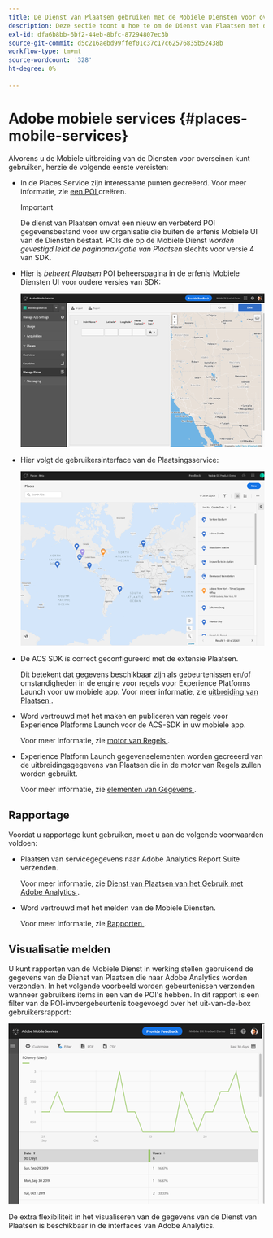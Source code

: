 ```yaml
---
title: De Dienst van Plaatsen gebruiken met de Mobiele Diensten voor overseinen
description: Deze sectie toont u hoe te om de Dienst van Plaatsen met de Mobiele Diensten voor overseinen te gebruiken.
exl-id: dfa6b8bb-6bf2-44eb-8bfc-87294807ec3b
source-git-commit: d5c216aebd99ffef01c37c17c62576835b52438b
workflow-type: tm+mt
source-wordcount: '328'
ht-degree: 0%

---
```


# Adobe mobiele services {#places-mobile-services}

Alvorens u de Mobiele uitbreiding van de Diensten voor overseinen kunt gebruiken, herzie de volgende eerste vereisten:

* In de Places Service zijn interessante punten gecreëerd. Voor meer informatie, zie [ een POI ](/help/poi-mgmt-ui/create-a-poi-ui.md) creëren.

  >[!IMPORTANT]
  >
  >De dienst van Plaatsen omvat een nieuw en verbeterd POI gegevensbestand voor uw organisatie die buiten de erfenis Mobiele UI van de Diensten bestaat. POIs die op de Mobiele Dienst *worden gevestigd leidt de paginanavigatie van Plaatsen* slechts voor versie 4 van SDK.

* Hier is *beheert Plaatsen* POI beheerspagina in de erfenis Mobiele Diensten UI voor oudere versies van SDK:

  ![ Verouderde UI ](/help/assets/legacy-location-v4-ui.png)

* Hier volgt de gebruikersinterface van de Plaatsingsservice:

  ![ het beheer UI van POI van de Dienst van Plaatsen ](/help/assets/places-ui.png)

* De ACS SDK is correct geconfigureerd met de extensie Plaatsen.

  Dit betekent dat gegevens beschikbaar zijn als gebeurtenissen en/of omstandigheden in de engine voor regels voor Experience Platforms Launch voor uw mobiele app. Voor meer informatie, zie [ uitbreiding van Plaatsen ](/help/places-ext-aep-sdks/places-extension/places-extension.md).

* Word vertrouwd met het maken en publiceren van regels voor Experience Platforms Launch voor de ACS-SDK in uw mobiele app.

  Voor meer informatie, zie [ motor van Regels ](https://aep-sdks.gitbook.io/docs/using-mobile-extensions/mobile-core/rules-engine).

* Experience Platform Launch gegevenselementen worden gecreeerd van de uitbreidingsgegevens van Plaatsen die in de motor van Regels zullen worden gebruikt.

  Voor meer informatie, zie [ elementen van Gegevens ](https://aep-sdks.gitbook.io/docs/using-mobile-extensions/mobile-core/rules-engine#data-elements).

## Rapportage

Voordat u rapportage kunt gebruiken, moet u aan de volgende voorwaarden voldoen:

* Plaatsen van servicegegevens naar Adobe Analytics Report Suite verzenden.

  Voor meer informatie, zie [ Dienst van Plaatsen van het Gebruik met Adobe Analytics ](/help/use-places-with-other-solutions/places-adobe-analytics/use-places-adobe-analytics.md).

* Word vertrouwd met het melden van de Mobiele Diensten.

  Voor meer informatie, zie [ Rapporten ](https://experienceleague.adobe.com/docs/discontinued/using/mobile-services.htmlhtml?lang=bl).

## Visualisatie melden

U kunt rapporten van de Mobiele Dienst in werking stellen gebruikend de gegevens van de Dienst van Plaatsen die naar Adobe Analytics worden verzonden. In het volgende voorbeeld worden gebeurtenissen verzonden wanneer gebruikers items in een van de POI&#39;s hebben. In dit rapport is een filter van de POI-invoergebeurtenis toegevoegd over het uit-van-de-box gebruikersrapport:

![ visualisatie van het Rapport ](/help/assets/report-visualize.png)

De extra flexibiliteit in het visualiseren van de gegevens van de Dienst van Plaatsen is beschikbaar in de interfaces van Adobe Analytics.
